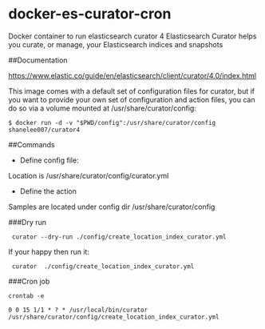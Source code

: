 # docker-es-curator-cron
Docker container to run elasticsearch curator 4
Elasticsearch Curator helps you curate, or manage, your Elasticsearch indices and snapshots


##Documentation

https://www.elastic.co/guide/en/elasticsearch/client/curator/4.0/index.html

This image comes with a default set of configuration files for curator,
but if you want to provide your own set of configuration and action files, you can do so via a volume mounted at /usr/share/curator/config:

```
$ docker run -d -v "$PWD/config":/usr/share/curator/config shanelee007/curator4
```


##Commands

* Define config file:

Location is /usr/share/curator/config/curator.yml

* Define the action

Samples are located under config dir /usr/share/curator/config

###Dry run
```
 curator --dry-run ./config/create_location_index_curator.yml
```

If your happy then run it:


```
 curator  ./config/create_location_index_curator.yml

```

###Cron job

```crontab -e```

```
0 0 15 1/1 * ? * /usr/local/bin/curator /usr/share/curator/config/create_location_index_curator.yml
```


